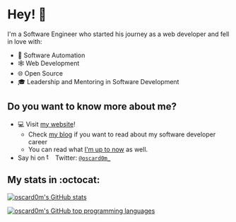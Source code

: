 
# Hey! 👋

I'm a Software Engineer who started his journey as a web developer and fell in love with:

- 🤖 Software Automation
- 🕸 Web Development
- 🌐 Open Source
- 🎓 Leadership and Mentoring in Software Development

## Do you want to know more about me? 
- 💻 Visit [my website](https://oscardom.dev)!
   - Check [my blog](https://www.oscardom.dev/blog) if you want to read about my software developer career
   - You can read what [I'm up to now](https://www.oscardom.dev/now) as well.
- Say hi on <img src="https://user-images.githubusercontent.com/2574275/189500553-685e13bf-d320-4399-9170-6444d4653d11.png" alt="twitter logo" height="16px"> Twitter: 
[`@oscard0m_`](https://twitter.com/oscard0m_)

## My stats in :octocat:
[![oscard0m's GitHub stats](https://github-readme-stats.vercel.app/api?username=oscard0m&count_private=true&show_icons=true&theme=great-gatsby)](https://github.com/anuraghazra/github-readme-stats)

[![oscard0m's GitHub top programming languages](https://github-readme-stats.vercel.app/api/top-langs/?username=oscard0m&langs_count=8&layout=compact&theme=great-gatsby)](https://github.com/anuraghazra/github-readme-stats)
